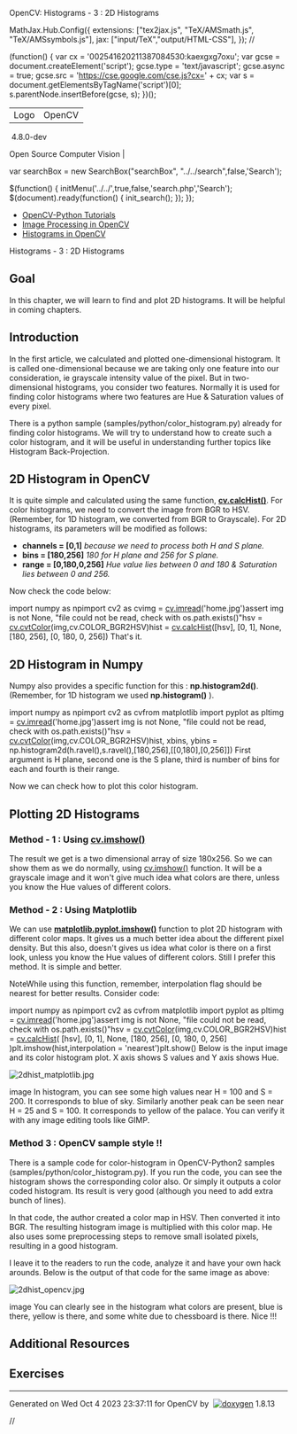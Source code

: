 

OpenCV: Histograms - 3 : 2D Histograms

 MathJax.Hub.Config({
 extensions: ["tex2jax.js", "TeX/AMSmath.js", "TeX/AMSsymbols.js"],
 jax: ["input/TeX","output/HTML-CSS"],
});
//<![CDATA[
MathJax.Hub.Config(
{
 TeX: {
 Macros: {
 matTT: [ "\\[ \\left|\\begin{array}{ccc} #1 & #2 & #3\\\\ #4 & #5 & #6\\\\ #7 & #8 & #9 \\end{array}\\right| \\]", 9],
 fork: ["\\left\\{ \\begin{array}{l l} #1 & \\mbox{#2}\\\\ #3 & \\mbox{#4}\\\\ \\end{array} \\right.", 4],
 forkthree: ["\\left\\{ \\begin{array}{l l} #1 & \\mbox{#2}\\\\ #3 & \\mbox{#4}\\\\ #5 & \\mbox{#6}\\\\ \\end{array} \\right.", 6],
 forkfour: ["\\left\\{ \\begin{array}{l l} #1 & \\mbox{#2}\\\\ #3 & \\mbox{#4}\\\\ #5 & \\mbox{#6}\\\\ #7 & \\mbox{#8}\\\\ \\end{array} \\right.", 8],
 vecthree: ["\\begin{bmatrix} #1\\\\ #2\\\\ #3 \\end{bmatrix}", 3],
 vecthreethree: ["\\begin{bmatrix} #1 & #2 & #3\\\\ #4 & #5 & #6\\\\ #7 & #8 & #9 \\end{bmatrix}", 9],
 cameramatrix: ["#1 = \\begin{bmatrix} f\_x & 0 & c\_x\\\\ 0 & f\_y & c\_y\\\\ 0 & 0 & 1 \\end{bmatrix}", 1],
 distcoeffs: ["(k\_1, k\_2, p\_1, p\_2[, k\_3[, k\_4, k\_5, k\_6 [, s\_1, s\_2, s\_3, s\_4[, \\tau\_x, \\tau\_y]]]]) \\text{ of 4, 5, 8, 12 or 14 elements}"],
 distcoeffsfisheye: ["(k\_1, k\_2, k\_3, k\_4)"],
 hdotsfor: ["\\dots", 1],
 mathbbm: ["\\mathbb{#1}", 1],
 bordermatrix: ["\\matrix{#1}", 1]
 }
 }
}
);
//]]>

 (function() {
 var cx = '002541620211387084530:kaexgxg7oxu';
 var gcse = document.createElement('script');
 gcse.type = 'text/javascript';
 gcse.async = true;
 gcse.src = 'https://cse.google.com/cse.js?cx=' + cx;
 var s = document.getElementsByTagName('script')[0];
 s.parentNode.insertBefore(gcse, s);
 })();

|  |  |
| --- | --- |
| Logo | OpenCV
 4.8.0-dev

Open Source Computer Vision |

var searchBox = new SearchBox("searchBox", "../../search",false,'Search');

$(function() {
 initMenu('../../',true,false,'search.php','Search');
 $(document).ready(function() { init\_search(); });
});

* [OpenCV-Python Tutorials](../../d6/d00/tutorial_py_root.html "../../d6/d00/tutorial_py_root.html")
* [Image Processing in OpenCV](../../d2/d96/tutorial_py_table_of_contents_imgproc.html "../../d2/d96/tutorial_py_table_of_contents_imgproc.html")
* [Histograms in OpenCV](../../de/db2/tutorial_py_table_of_contents_histograms.html "../../de/db2/tutorial_py_table_of_contents_histograms.html")

Histograms - 3 : 2D Histograms  

## Goal

In this chapter, we will learn to find and plot 2D histograms. It will be helpful in coming chapters.

## Introduction

In the first article, we calculated and plotted one-dimensional histogram. It is called one-dimensional because we are taking only one feature into our consideration, ie grayscale intensity value of the pixel. But in two-dimensional histograms, you consider two features. Normally it is used for finding color histograms where two features are Hue & Saturation values of every pixel.

There is a python sample (samples/python/color\_histogram.py) already for finding color histograms. We will try to understand how to create such a color histogram, and it will be useful in understanding further topics like Histogram Back-Projection.

## 2D Histogram in OpenCV

It is quite simple and calculated using the same function, **[cv.calcHist()](../../d6/dc7/group__imgproc__hist.html#ga4b2b5fd75503ff9e6844cc4dcdaed35d "Calculates a histogram of a set of arrays. ")**. For color histograms, we need to convert the image from BGR to HSV. (Remember, for 1D histogram, we converted from BGR to Grayscale). For 2D histograms, its parameters will be modified as follows:

* **channels = [0,1]** *because we need to process both H and S plane.*
* **bins = [180,256]** *180 for H plane and 256 for S plane.*
* **range = [0,180,0,256]** *Hue value lies between 0 and 180 & Saturation lies between 0 and 256.*

Now check the code below: 

import numpy as npimport cv2 as cvimg = [cv.imread](../../d4/da8/group__imgcodecs.html#ga288b8b3da0892bd651fce07b3bbd3a56 "../../d4/da8/group__imgcodecs.html#ga288b8b3da0892bd651fce07b3bbd3a56")('home.jpg')assert img is not None, "file could not be read, check with os.path.exists()"hsv = [cv.cvtColor](../../d8/d01/group__imgproc__color__conversions.html#ga397ae87e1288a81d2363b61574eb8cab "../../d8/d01/group__imgproc__color__conversions.html#ga397ae87e1288a81d2363b61574eb8cab")(img,cv.COLOR\_BGR2HSV)hist = [cv.calcHist](../../d6/dc7/group__imgproc__hist.html#ga6ca1876785483836f72a77ced8ea759a "../../d6/dc7/group__imgproc__hist.html#ga6ca1876785483836f72a77ced8ea759a")([hsv], [0, 1], None, [180, 256], [0, 180, 0, 256]) That's it.

## 2D Histogram in Numpy

Numpy also provides a specific function for this : **np.histogram2d()**. (Remember, for 1D histogram we used **np.histogram()** ). 

import numpy as npimport cv2 as cvfrom matplotlib import pyplot as pltimg = [cv.imread](../../d4/da8/group__imgcodecs.html#ga288b8b3da0892bd651fce07b3bbd3a56 "../../d4/da8/group__imgcodecs.html#ga288b8b3da0892bd651fce07b3bbd3a56")('home.jpg')assert img is not None, "file could not be read, check with os.path.exists()"hsv = [cv.cvtColor](../../d8/d01/group__imgproc__color__conversions.html#ga397ae87e1288a81d2363b61574eb8cab "../../d8/d01/group__imgproc__color__conversions.html#ga397ae87e1288a81d2363b61574eb8cab")(img,cv.COLOR\_BGR2HSV)hist, xbins, ybins = np.histogram2d(h.ravel(),s.ravel(),[180,256],[[0,180],[0,256]]) First argument is H plane, second one is the S plane, third is number of bins for each and fourth is their range.

Now we can check how to plot this color histogram.

## Plotting 2D Histograms

### Method - 1 : Using [cv.imshow()](../../d7/dfc/group__highgui.html#ga453d42fe4cb60e5723281a89973ee563 "Displays an image in the specified window. ")

The result we get is a two dimensional array of size 180x256. So we can show them as we do normally, using [cv.imshow()](../../d7/dfc/group__highgui.html#ga453d42fe4cb60e5723281a89973ee563 "Displays an image in the specified window. ") function. It will be a grayscale image and it won't give much idea what colors are there, unless you know the Hue values of different colors.

### Method - 2 : Using Matplotlib

We can use **[matplotlib.pyplot.imshow()](../../d7/dfc/group__highgui.html#ga453d42fe4cb60e5723281a89973ee563 "Displays an image in the specified window. ")** function to plot 2D histogram with different color maps. It gives us a much better idea about the different pixel density. But this also, doesn't gives us idea what color is there on a first look, unless you know the Hue values of different colors. Still I prefer this method. It is simple and better.

NoteWhile using this function, remember, interpolation flag should be nearest for better results.
Consider code: 

import numpy as npimport cv2 as cvfrom matplotlib import pyplot as pltimg = [cv.imread](../../d4/da8/group__imgcodecs.html#ga288b8b3da0892bd651fce07b3bbd3a56 "../../d4/da8/group__imgcodecs.html#ga288b8b3da0892bd651fce07b3bbd3a56")('home.jpg')assert img is not None, "file could not be read, check with os.path.exists()"hsv = [cv.cvtColor](../../d8/d01/group__imgproc__color__conversions.html#ga397ae87e1288a81d2363b61574eb8cab "../../d8/d01/group__imgproc__color__conversions.html#ga397ae87e1288a81d2363b61574eb8cab")(img,cv.COLOR\_BGR2HSV)hist = [cv.calcHist](../../d6/dc7/group__imgproc__hist.html#ga6ca1876785483836f72a77ced8ea759a "../../d6/dc7/group__imgproc__hist.html#ga6ca1876785483836f72a77ced8ea759a")( [hsv], [0, 1], None, [180, 256], [0, 180, 0, 256] )plt.imshow(hist,interpolation = 'nearest')plt.show() Below is the input image and its color histogram plot. X axis shows S values and Y axis shows Hue.

![2dhist_matplotlib.jpg](../../2dhist_matplotlib.jpg)

image
 In histogram, you can see some high values near H = 100 and S = 200. It corresponds to blue of sky. Similarly another peak can be seen near H = 25 and S = 100. It corresponds to yellow of the palace. You can verify it with any image editing tools like GIMP.

### Method 3 : OpenCV sample style !!

There is a sample code for color-histogram in OpenCV-Python2 samples (samples/python/color\_histogram.py). If you run the code, you can see the histogram shows the corresponding color also. Or simply it outputs a color coded histogram. Its result is very good (although you need to add extra bunch of lines).

In that code, the author created a color map in HSV. Then converted it into BGR. The resulting histogram image is multiplied with this color map. He also uses some preprocessing steps to remove small isolated pixels, resulting in a good histogram.

I leave it to the readers to run the code, analyze it and have your own hack arounds. Below is the output of that code for the same image as above:

![2dhist_opencv.jpg](../../2dhist_opencv.jpg)

image
 You can clearly see in the histogram what colors are present, blue is there, yellow is there, and some white due to chessboard is there. Nice !!!

## Additional Resources

## Exercises

---

Generated on Wed Oct 4 2023 23:37:11 for OpenCV by  [![doxygen](../../doxygen.png)](http://www.doxygen.org/index.html "http://www.doxygen.org/index.html") 1.8.13

//<![CDATA[
addTutorialsButtons();
//]]>

